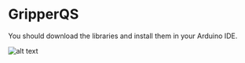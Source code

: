 # GripperQS

You should download the libraries and install them in your Arduino IDE.

![alt text](http://url/to/img.png)
